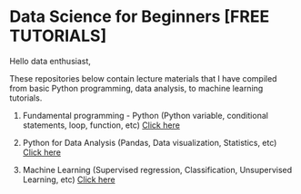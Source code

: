# Data Science for Beginners [FREE TUTORIALS]

Hello data enthusiast,

These repositories below contain lecture materials that I have compiled from basic Python programming, data analysis, to machine learning tutorials.

1. Fundamental programming - Python (Python variable, conditional statements, loop, function, etc)
   [Click here](https://github.com/harishmuh/Python-simple-tutorials)
   
2. Python for Data Analysis (Pandas, Data visualization, Statistics, etc)
   [Click here](https://github.com/harishmuh/Python-for-Data-Science-Analysis)
   
3. Machine Learning (Supervised regression, Classification, Unsupervised Learning, etc)
   [Click here](https://github.com/harishmuh/machine_learning_practices)
